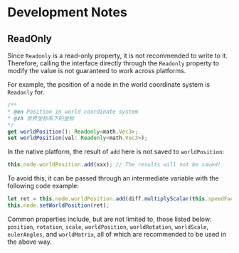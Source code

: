 # Development Notes

## ReadOnly

Since `Readonly` is a read-only property, it is not recommended to write to it. Therefore, calling the interface directly through the `Readonly` property to modify the value is not guaranteed to work across platforms.

For example, the position of a node in the world coordinate system is `Readonly` for.

```ts
/**
* @en Position in world coordinate system
* @zh 世界坐标系下的坐标
*/
get worldPosition(): Readonly<math.Vec3>;
set worldPosition(val: Readonly<math.Vec3>);
```

In the native platform, the result of `add` here is not saved to `worldPosition`:

```typescript
this.node.worldPosition.add(xxx); // The results will not be saved!
```

To avoid this, it can be passed through an intermediate variable with the following code example:

```typescript
let ret = this.node.worldPosition.add(diff.multiplyScalar(this.speedFactor));
this.node.setWorldPosition(ret);
```

Common properties include, but are not limited to, those listed below: `position`, `rotation`, `scale`, `worldPosition`, `worldRotation`, `worldScale`, `eulerAngles`, and `worldMatrix`, all of which are recommended to be used in the above way.
